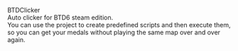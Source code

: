 BTDClicker  
Auto clicker for BTD6 steam edition.  
You can use the project to create predefined scripts and then execute them, so you can get your medals without playing
the same map over and over again.
